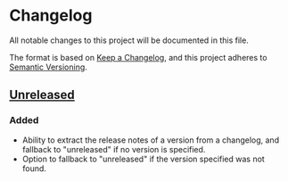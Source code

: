 # Changelog

All notable changes to this project will be documented in this file.

The format is based on [Keep a Changelog](https://keepachangelog.com/en/1.0.0/),
and this project adheres to [Semantic Versioning](https://semver.org/spec/v2.0.0.html).

## [Unreleased]

### Added

- Ability to extract the release notes of a version from a changelog, and fallback to "unreleased" if no version is specified.
- Option to fallback to "unreleased" if the version specified was not found. 

[unreleased]: https://github.com/bittacklr/peek-at-changelog/compare/ORIGIN...HEAD